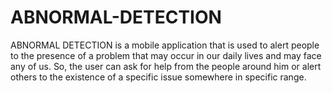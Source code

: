 # ABNORMAL-DETECTION
ABNORMAL DETECTION is a mobile application that is used to alert people to the presence of a problem that may occur in our daily lives and may face any of us. So, the user can ask for help from the people around him or alert others to the existence of a specific issue somewhere in specific range.
